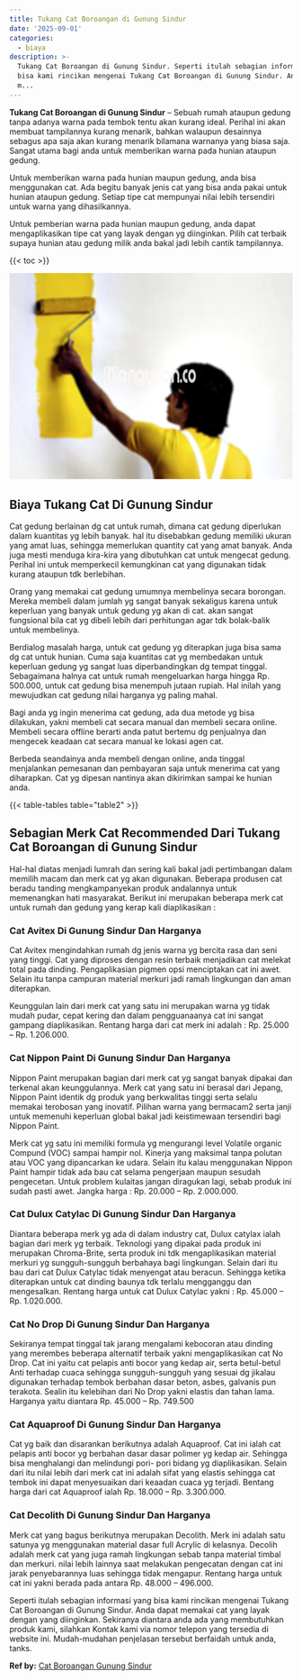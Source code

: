 ```yaml
---
title: Tukang Cat Boroangan di Gunung Sindur
date: '2025-09-01'
categories:
  - biaya
description: >-
  Tukang Cat Boroangan di Gunung Sindur. Seperti itulah sebagian informasi yang
  bisa kami rincikan mengenai Tukang Cat Boroangan di Gunung Sindur. Anda dapat
  m...
---
```


**Tukang Cat Boroangan di Gunung Sindur** – Sebuah rumah ataupun gedung tanpa adanya warna pada tembok tentu akan kurang ideal. Perihal ini akan membuat tampilannya kurang menarik, bahkan walaupun desainnya sebagus apa saja akan kurang menarik bilamana warnanya yang biasa saja. Sangat utama bagi anda untuk memberikan warna pada hunian ataupun gedung.

Untuk memberikan warna pada hunian maupun gedung, anda bisa menggunakan cat. Ada begitu banyak jenis cat yang bisa anda pakai untuk hunian ataupun gedung. Setiap tipe cat mempunyai nilai lebih tersendiri untuk warna yang dihasilkannya.

Untuk pemberian warna pada hunian maupun gedung, anda dapat mengaplikasikan tipe cat yang layak dengan yg diinginkan. Pilih cat terbaik supaya hunian atau gedung milik anda bakal jadi lebih cantik tampilannya.

{{< toc >}}

![Tukang Cat Boroangan di Gunung Sindur](/images/jasa-cat-murah20.png)

## Biaya Tukang Cat Di Gunung Sindur

Cat gedung berlainan dg cat untuk rumah, dimana cat gedung diperlukan dalam kuantitas yg lebih banyak. hal itu disebabkan gedung memiliki ukuran yang amat luas, sehingga memerlukan quantity cat yang amat banyak. Anda juga mesti menduga kira-kira yang dibutuhkan cat untuk mengecat gedung. Perihal ini untuk memperkecil kemungkinan cat yang digunakan tidak kurang ataupun tdk berlebihan.

Orang yang memakai cat gedung umumnya membelinya secara borongan. Mereka membeli dalam jumlah yg sangat banyak sekaligus karena untuk keperluan yang banyak untuk gedung yg akan di cat. akan sangat fungsional bila cat yg dibeli lebih dari perhitungan agar tdk bolak-balik untuk membelinya.

Berdialog masalah harga, untuk cat gedung yg diterapkan juga bisa sama dg cat untuk hunian. Cuma saja kuantitas cat yg membedakan untuk keperluan gedung yg sangat luas diperbandingkan dg tempat tinggal. Sebagaimana halnya cat untuk rumah mengeluarkan harga hingga Rp. 500.000, untuk cat gedung bisa menempuh jutaan rupiah. Hal inilah yang mewujudkan cat gedung nilai harganya yg paling mahal.

Bagi anda yg ingin menerima cat gedung, ada dua metode yg bisa dilakukan, yakni membeli cat secara manual dan membeli secara online. Membeli secara offline berarti anda patut bertemu dg penjualnya dan mengecek keadaan cat secara manual ke lokasi agen cat.

Berbeda seandainya anda membeli dengan online, anda tinggal menjalankan pemesanan dan pembayaran saja untuk menerima cat yang diharapkan. Cat yg dipesan nantinya akan dikirimkan sampai ke hunian anda.

{{< table-tables table="table2" >}}

## Sebagian Merk Cat Recommended Dari Tukang Cat Boroangan di Gunung Sindur

Hal-hal diatas menjadi lumrah dan sering kali bakal jadi pertimbangan dalam memilih macam dan merk cat yg akan digunakan. Beberapa produsen cat beradu tanding mengkampanyekan produk andalannya untuk memenangkan hati masyarakat. Berikut ini merupakan beberapa merk cat untuk rumah dan gedung yang kerap kali diaplikasikan :

### Cat Avitex Di Gunung Sindur Dan Harganya

Cat Avitex mengindahkan rumah dg jenis warna yg bercita rasa dan seni yang tinggi. Cat yang diproses dengan resin terbaik menjadikan cat melekat total pada dinding. Pengaplikasian pigmen opsi menciptakan cat ini awet. Selain itu tanpa campuran material merkuri jadi ramah lingkungan dan aman diterapkan.

Keunggulan lain dari merk cat yang satu ini merupakan warna yg tidak mudah pudar, cepat kering dan dalam pengguanaanya cat ini sangat gampang diaplikasikan. Rentang harga dari cat merk ini adalah : Rp. 25.000 – Rp. 1.206.000.

### Cat Nippon Paint Di Gunung Sindur Dan Harganya

Nippon Paint merupakan bagian dari merk cat yg sangat banyak dipakai dan terkenal akan keunggulannya. Merk cat yang satu ini berasal dari Jepang, Nippon Paint identik dg produk yang berkwalitas tinggi serta selalu memakai terobosan yang inovatif. Pilihan warna yang bermacam2 serta janji untuk memenuhi keperluan global bakal jadi keistimewaan tersendiri bagi Nippon Paint.

Merk cat yg satu ini memiliki formula yg mengurangi level Volatile organic Compund (VOC) sampai hampir nol. Kinerja yang maksimal tanpa polutan atau VOC yang dipancarkan ke udara. Selain itu kalau menggunakan Nippon Paint hampir tidak ada bau cat selama pengerjaan maupun sesudah pengecetan. Untuk problem kulaitas jangan diragukan lagi, sebab produk ini sudah pasti awet. Jangka harga : Rp. 20.000 – Rp. 2.000.000.

### Cat Dulux Catylac Di Gunung Sindur Dan Harganya

Diantara beberapa merk yg ada di dalam industry cat, Dulux catylax ialah bagian dari merk yg terbaik. Teknologi yang dipakai pada produk ini merupakan Chroma-Brite, serta produk ini tdk mengaplikasikan material merkuri yg sungguh-sungguh berbahaya bagi lingkungan. Selain dari itu bau dari cat Dulux Catylac tidak menyengat atau beracun. Sehingga ketika diterapkan untuk cat dinding baunya tdk terlalu mengganggu dan mengesalkan. Rentang harga untuk cat Dulux Catylac yakni : Rp. 45.000 – Rp. 1.020.000.

### Cat No Drop Di Gunung Sindur Dan Harganya

Sekiranya tempat tinggal tak jarang mengalami kebocoran atau dinding yang merembes beberapa alternatif terbaik yakni mengaplikasikan cat No Drop. Cat ini yaitu cat pelapis anti bocor yang kedap air, serta betul-betul Anti terhadap cuaca sehingga sungguh-sungguh yang sesuai dg jikalau digunakan terhadap tembok berbahan dasar beton, asbes, galvanis pun terakota. Sealin itu kelebihan dari No Drop yakni elastis dan tahan lama. Harganya yaitu diantara Rp. 45.000 – Rp. 749.500

### Cat Aquaproof Di Gunung Sindur Dan Harganya

Cat yg baik dan disarankan berikutnya adalah Aquaproof. Cat ini ialah cat pelapis anti bocor yg berbahan dasar dasar polimer yg kedap air. Sehingga bisa menghalangi dan melindungi pori- pori bidang yg diaplikasikan. Selain dari itu nilai lebih dari merk cat ini adalah sifat yang elastis sehingga cat tembok ini dapat menyesuaikan dari keaadan cuaca yg terjadi. Bentang harga dari cat Aquaproof ialah Rp. 18.000 – Rp. 3.300.000.

### Cat Decolith Di Gunung Sindur Dan Harganya

Merk cat yang bagus berikutnya merupakan Decolith. Merk ini adalah satu satunya yg menggunakan material dasar full Acrylic di kelasnya. Decolih adalah merk cat yang juga ramah lingkungan sebab tanpa material timbal dan merkuri. nilai lebih lainnya saat melakukan pengecatan dengan cat ini jarak penyebarannya luas sehingga tidak mengapur. Rentang harga untuk cat ini yakni berada pada antara Rp. 48.000 – 496.000.

Seperti itulah sebagian informasi yang bisa kami rincikan mengenai Tukang Cat Boroangan di Gunung Sindur. Anda dapat memakai cat yang layak dengan yang diinginkan. Sekiranya diantara anda ada yang membutuhkan produk kami, silahkan Kontak kami via nomor telepon yang tersedia di website ini. Mudah-mudahan penjelasan tersebut berfaidah untuk anda, tanks.

**Ref by:** [Cat Boroangan Gunung Sindur](https://id.wikipedia.org/wiki/Cat)
